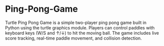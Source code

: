 # Ping-Pong-Game
Turtle Ping Pong Game is a simple two-player ping pong game built in Python using the turtle graphics module. Players can control paddles with keyboard keys (W/S and ↑/↓) to hit the moving ball. The game includes live score tracking, real-time paddle movement, and collision detection.
